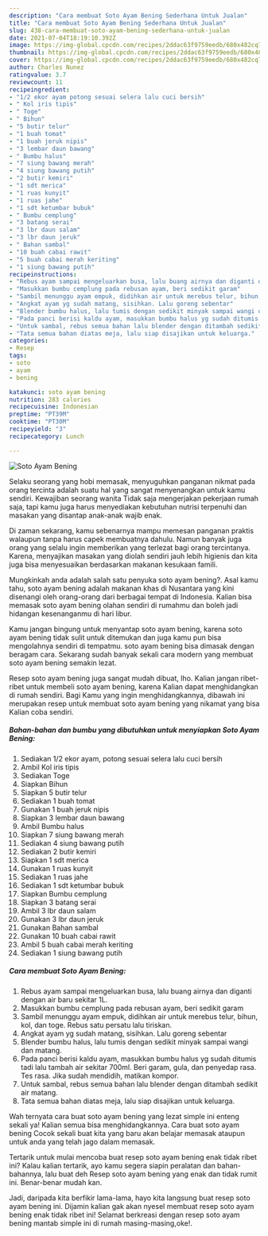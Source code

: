 ```yaml
---
description: "Cara membuat Soto Ayam Bening Sederhana Untuk Jualan"
title: "Cara membuat Soto Ayam Bening Sederhana Untuk Jualan"
slug: 438-cara-membuat-soto-ayam-bening-sederhana-untuk-jualan
date: 2021-07-04T18:19:10.392Z
image: https://img-global.cpcdn.com/recipes/2ddac63f9759eedb/680x482cq70/soto-ayam-bening-foto-resep-utama.jpg
thumbnail: https://img-global.cpcdn.com/recipes/2ddac63f9759eedb/680x482cq70/soto-ayam-bening-foto-resep-utama.jpg
cover: https://img-global.cpcdn.com/recipes/2ddac63f9759eedb/680x482cq70/soto-ayam-bening-foto-resep-utama.jpg
author: Charles Nunez
ratingvalue: 3.7
reviewcount: 11
recipeingredient:
- "1/2 ekor ayam potong sesuai selera lalu cuci bersih"
- " Kol iris tipis"
- " Toge"
- " Bihun"
- "5 butir telur"
- "1 buah tomat"
- "1 buah jeruk nipis"
- "3 lembar daun bawang"
- " Bumbu halus"
- "7 siung bawang merah"
- "4 siung bawang putih"
- "2 butir kemiri"
- "1 sdt merica"
- "1 ruas kunyit"
- "1 ruas jahe"
- "1 sdt ketumbar bubuk"
- " Bumbu cemplung"
- "3 batang serai"
- "3 lbr daun salam"
- "3 lbr daun jeruk"
- " Bahan sambal"
- "10 buah cabai rawit"
- "5 buah cabai merah keriting"
- "1 siung bawang putih"
recipeinstructions:
- "Rebus ayam sampai mengeluarkan busa, lalu buang airnya dan diganti dengan air baru sekitar 1L."
- "Masukkan bumbu cemplung pada rebusan ayam, beri sedikit garam"
- "Sambil menunggu ayam empuk, didihkan air untuk merebus telur, bihun, kol, dan toge. Rebus satu persatu lalu tiriskan."
- "Angkat ayam yg sudah matang, sisihkan. Lalu goreng sebentar"
- "Blender bumbu halus, lalu tumis dengan sedikit minyak sampai wangi dan matang."
- "Pada panci berisi kaldu ayam, masukkan bumbu halus yg sudah ditumis tadi lalu tambah air sekitar 700ml. Beri garam, gula, dan penyedap rasa. Tes rasa. Jika sudah mendidih, matikan kompor."
- "Untuk sambal, rebus semua bahan lalu blender dengan ditambah sedikit air matang."
- "Tata semua bahan diatas meja, lalu siap disajikan untuk keluarga."
categories:
- Resep
tags:
- soto
- ayam
- bening

katakunci: soto ayam bening 
nutrition: 283 calories
recipecuisine: Indonesian
preptime: "PT39M"
cooktime: "PT30M"
recipeyield: "3"
recipecategory: Lunch

---
```



![Soto Ayam Bening](https://img-global.cpcdn.com/recipes/2ddac63f9759eedb/680x482cq70/soto-ayam-bening-foto-resep-utama.jpg)

Selaku seorang yang hobi memasak, menyuguhkan panganan nikmat pada orang tercinta adalah suatu hal yang sangat menyenangkan untuk kamu sendiri. Kewajiban seorang  wanita Tidak saja mengerjakan pekerjaan rumah saja, tapi kamu juga harus menyediakan kebutuhan nutrisi terpenuhi dan masakan yang disantap anak-anak wajib enak.

Di zaman  sekarang, kamu sebenarnya mampu memesan panganan praktis walaupun tanpa harus capek membuatnya dahulu. Namun banyak juga orang yang selalu ingin memberikan yang terlezat bagi orang tercintanya. Karena, menyajikan masakan yang diolah sendiri jauh lebih higienis dan kita juga bisa menyesuaikan berdasarkan makanan kesukaan famili. 



Mungkinkah anda adalah salah satu penyuka soto ayam bening?. Asal kamu tahu, soto ayam bening adalah makanan khas di Nusantara yang kini disenangi oleh orang-orang dari berbagai tempat di Indonesia. Kalian bisa memasak soto ayam bening olahan sendiri di rumahmu dan boleh jadi hidangan kesenanganmu di hari libur.

Kamu jangan bingung untuk menyantap soto ayam bening, karena soto ayam bening tidak sulit untuk ditemukan dan juga kamu pun bisa mengolahnya sendiri di tempatmu. soto ayam bening bisa dimasak dengan beragam cara. Sekarang sudah banyak sekali cara modern yang membuat soto ayam bening semakin lezat.

Resep soto ayam bening juga sangat mudah dibuat, lho. Kalian jangan ribet-ribet untuk membeli soto ayam bening, karena Kalian dapat menghidangkan di rumah sendiri. Bagi Kamu yang ingin menghidangkannya, dibawah ini merupakan resep untuk membuat soto ayam bening yang nikamat yang bisa Kalian coba sendiri.

<!--inarticleads1-->

##### Bahan-bahan dan bumbu yang dibutuhkan untuk menyiapkan Soto Ayam Bening:

1. Sediakan 1/2 ekor ayam, potong sesuai selera lalu cuci bersih
1. Ambil  Kol iris tipis
1. Sediakan  Toge
1. Siapkan  Bihun
1. Siapkan 5 butir telur
1. Sediakan 1 buah tomat
1. Gunakan 1 buah jeruk nipis
1. Siapkan 3 lembar daun bawang
1. Ambil  Bumbu halus
1. Siapkan 7 siung bawang merah
1. Sediakan 4 siung bawang putih
1. Sediakan 2 butir kemiri
1. Siapkan 1 sdt merica
1. Gunakan 1 ruas kunyit
1. Sediakan 1 ruas jahe
1. Sediakan 1 sdt ketumbar bubuk
1. Siapkan  Bumbu cemplung
1. Siapkan 3 batang serai
1. Ambil 3 lbr daun salam
1. Gunakan 3 lbr daun jeruk
1. Gunakan  Bahan sambal
1. Gunakan 10 buah cabai rawit
1. Ambil 5 buah cabai merah keriting
1. Sediakan 1 siung bawang putih




<!--inarticleads2-->

##### Cara membuat Soto Ayam Bening:

1. Rebus ayam sampai mengeluarkan busa, lalu buang airnya dan diganti dengan air baru sekitar 1L.
1. Masukkan bumbu cemplung pada rebusan ayam, beri sedikit garam
1. Sambil menunggu ayam empuk, didihkan air untuk merebus telur, bihun, kol, dan toge. Rebus satu persatu lalu tiriskan.
1. Angkat ayam yg sudah matang, sisihkan. Lalu goreng sebentar
1. Blender bumbu halus, lalu tumis dengan sedikit minyak sampai wangi dan matang.
1. Pada panci berisi kaldu ayam, masukkan bumbu halus yg sudah ditumis tadi lalu tambah air sekitar 700ml. Beri garam, gula, dan penyedap rasa. Tes rasa. Jika sudah mendidih, matikan kompor.
1. Untuk sambal, rebus semua bahan lalu blender dengan ditambah sedikit air matang.
1. Tata semua bahan diatas meja, lalu siap disajikan untuk keluarga.




Wah ternyata cara buat soto ayam bening yang lezat simple ini enteng sekali ya! Kalian semua bisa menghidangkannya. Cara buat soto ayam bening Cocok sekali buat kita yang baru akan belajar memasak ataupun untuk anda yang telah jago dalam memasak.

Tertarik untuk mulai mencoba buat resep soto ayam bening enak tidak ribet ini? Kalau kalian tertarik, ayo kamu segera siapin peralatan dan bahan-bahannya, lalu buat deh Resep soto ayam bening yang enak dan tidak rumit ini. Benar-benar mudah kan. 

Jadi, daripada kita berfikir lama-lama, hayo kita langsung buat resep soto ayam bening ini. Dijamin kalian gak akan nyesel membuat resep soto ayam bening enak tidak ribet ini! Selamat berkreasi dengan resep soto ayam bening mantab simple ini di rumah masing-masing,oke!.

